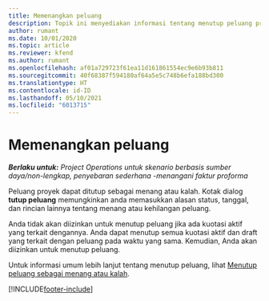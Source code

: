 ```yaml
---
title: Memenangkan peluang
description: Topik ini menyediakan informasi tentang menutup peluang proyek.
author: rumant
ms.date: 10/01/2020
ms.topic: article
ms.reviewer: kfend
ms.author: rumant
ms.openlocfilehash: af01a729723f61ea11d161861554ec9e6b93b811
ms.sourcegitcommit: 40f68387f594180af64a5e5c748b6efa188bd300
ms.translationtype: HT
ms.contentlocale: id-ID
ms.lasthandoff: 05/10/2021
ms.locfileid: "6013715"
---
```

# <a name="close-an-opportunity"></a>Memenangkan peluang

_**Berlaku untuk:** Project Operations untuk skenario berbasis sumber daya/non-lengkap, penyebaran sederhana -menangani faktur proforma_

Peluang proyek dapat ditutup sebagai menang atau kalah. Kotak dialog **tutup peluang** memungkinkan anda memasukkan alasan status, tanggal, dan rincian lainnya tentang menang atau kehilangan peluang.

Anda tidak akan diizinkan untuk menutup peluang jika ada kuotasi aktif yang terkait dengannya. Anda dapat menutup semua kuotasi aktif dan draft yang terkait dengan peluang pada waktu yang sama. Kemudian, Anda akan diizinkan untuk menutup peluang.

Untuk informasi umum lebih lanjut tentang menutup peluang, lihat [Menutup peluang sebagai menang atau kalah](/dynamics365/sales-enterprise/close-opportunity-won-lost-sales).


[!INCLUDE[footer-include](../includes/footer-banner.md)]